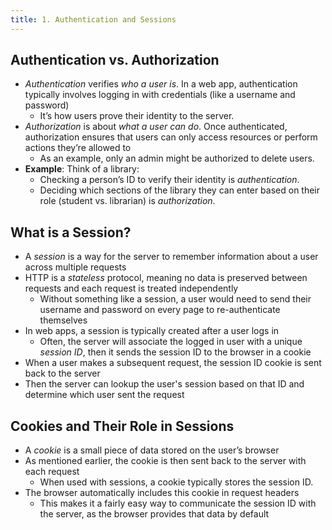 ```yaml
---
title: 1. Authentication and Sessions
---
```


## Authentication vs. Authorization
- *Authentication* verifies *who a user is*. In a web app, authentication typically involves logging in with credentials (like a username and password)
  - It’s how users prove their identity to the server.
- *Authorization* is about *what a user can do*. Once authenticated, authorization ensures that users can only access resources or perform actions they’re allowed to
  - As an example, only an admin might be authorized to delete users.
- **Example**: Think of a library:
  - Checking a person’s ID to verify their identity is *authentication*.
  - Deciding which sections of the library they can enter based on their role (student vs. librarian) is *authorization*.

## What is a Session?
- A *session* is a way for the server to remember information about a user across multiple requests
- HTTP is a *stateless* protocol, meaning no data is preserved between requests and each request is treated independently
  - Without something like a session, a user would need to send their username and password on every page to re-authenticate themselves
- In web apps, a session is typically created after a user logs in
  - Often, the server will associate the logged in user with a unique *session ID*, then it sends the session ID to the browser in a cookie
- When a user makes a subsequent request, the session ID cookie is sent back to the server
- Then the server can lookup the user's session based on that ID and determine which user sent the request

## Cookies and Their Role in Sessions
- A *cookie* is a small piece of data stored on the user’s browser
- As mentioned earlier, the cookie is then sent back to the server with each request
  - When used with sessions, a cookie typically stores the session ID.
- The browser automatically includes this cookie in request headers
  - This makes it a fairly easy way to communicate the session ID with the server, as the browser provides that data by default